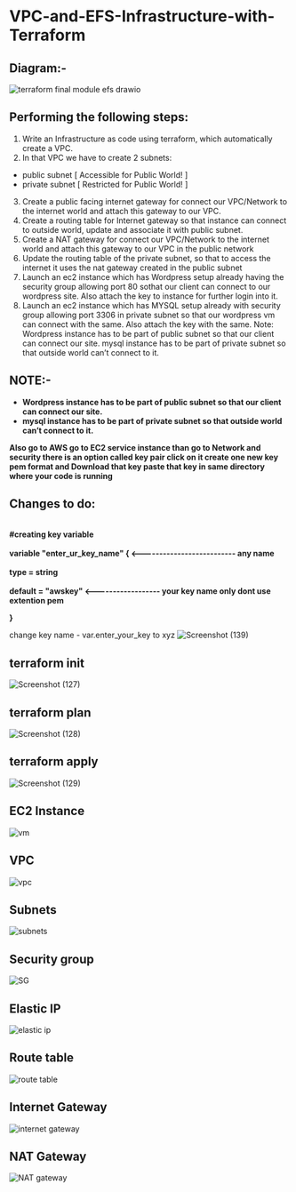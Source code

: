 # VPC-and-EFS-Infrastructure-with-Terraform

## Diagram:-

![terraform final module efs drawio](https://user-images.githubusercontent.com/63963025/144979970-75863704-1591-48a3-b1d2-fd55ae5194dd.png)


## Performing the following steps:

1. Write an Infrastructure as code using terraform, which automatically create a VPC.
2. In that VPC we have to create 2 subnets:
- public subnet [ Accessible for Public World! ]
- private subnet [ Restricted for Public World! ]
3. Create a public facing internet gateway for connect our VPC/Network to the internet world and attach this gateway to our VPC.
4. Create a routing table for Internet gateway so that instance can connect to outside world, update and associate it with public subnet.
5. Create a NAT gateway for connect our VPC/Network to the internet world and attach this gateway to our VPC in the public network
6. Update the routing table of the private subnet, so that to access the internet it uses the nat gateway created in the public subnet
7. Launch an ec2 instance which has Wordpress setup already having the security group allowing port 80 sothat our client can connect to our wordpress site. Also attach the key to instance for further login into it.
8. Launch an ec2 instance which has MYSQL setup already with security group allowing port 3306 in private subnet so that our wordpress vm can connect with the same. Also attach the key with the same.
Note: Wordpress instance has to be part of public subnet so that our client can connect our site.
mysql instance has to be part of private subnet so that outside world can’t connect to it.

## NOTE:- 
- <b>Wordpress instance has to be part of public subnet so that our client can connect our site.</b>
- <b>mysql instance has to be part of private subnet so that outside world can’t connect to it.</b>

<b>Also go to AWS go to EC2 service instance  than go to Network and security there is an option called key pair click on it create one new key pem format and Download that key paste that key in same directory where your code is running</b>
  
## Changes to do:
 <b><br>#creating key variable<br> 
<br>variable "enter_ur_key_name" { <-------------------------- any name<br> 
<br>type = string<br>
<br>default = "awskey" <------------------ your key name only dont use extention pem<br>  
  
}</b>

change key name - var.enter_your_key to xyz
![Screenshot (139)](https://user-images.githubusercontent.com/63963025/144970213-99b53b79-94f9-45f4-9f01-d3a9bc549e37.png)

## terraform init
![Screenshot (127)](https://user-images.githubusercontent.com/63963025/144970311-b40660f4-59e0-4829-8314-d3a0b5928ff5.png)

## terraform plan

![Screenshot (128)](https://user-images.githubusercontent.com/63963025/144970344-9faa3ab8-d3a8-4958-9af0-ca33f57657e5.png)

## terraform apply
![Screenshot (129)](https://user-images.githubusercontent.com/63963025/144970375-abb5f8e0-fab7-4e56-9ac9-63a0aa9218c3.png)

## EC2 Instance 

![vm](https://user-images.githubusercontent.com/63963025/144977391-4c502fb1-c191-4645-82b5-fc6c6076de0b.png)

## VPC
![vpc](https://user-images.githubusercontent.com/63963025/144979705-5d710f2d-813f-4461-95b0-e6bb0269979d.png)


## Subnets
![subnets](https://user-images.githubusercontent.com/63963025/144979380-2a48c95b-e49b-4a78-881d-7248603f1bc1.png)


## Security group

![SG](https://user-images.githubusercontent.com/63963025/144979079-185a9711-df71-45cd-8a5f-fe605413bdb8.png)

## Elastic IP
![elastic ip](https://user-images.githubusercontent.com/63963025/144979219-7364852d-0826-412f-b39f-c14f40d6026c.png)

## Route table
![route table](https://user-images.githubusercontent.com/63963025/144979445-984a3b24-647e-49a2-ad5a-d755d8ebc695.png)

## Internet Gateway

![internet gateway](https://user-images.githubusercontent.com/63963025/144979484-3c3fcd93-caa4-4e8e-a77d-109d700edfd4.png)

## NAT Gateway
![NAT gateway](https://user-images.githubusercontent.com/63963025/144979568-302fb811-e4b1-4844-a22e-ab9e7527f8a2.png)
